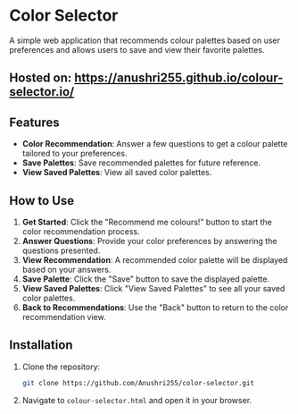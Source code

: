 # Color Selector

A simple web application that recommends colour palettes based on user preferences and allows users to save and view their favorite palettes.

## Hosted on: https://anushri255.github.io/colour-selector.io/

## Features

- **Color Recommendation**: Answer a few questions to get a colour palette tailored to your preferences.
- **Save Palettes**: Save recommended palettes for future reference.
- **View Saved Palettes**: View all saved color palettes.

## How to Use

1. **Get Started**: Click the "Recommend me colours!" button to start the color recommendation process.
2. **Answer Questions**: Provide your color preferences by answering the questions presented.
3. **View Recommendation**: A recommended color palette will be displayed based on your answers.
4. **Save Palette**: Click the "Save" button to save the displayed palette.
5. **View Saved Palettes**: Click "View Saved Palettes" to see all your saved color palettes.
6. **Back to Recommendations**: Use the "Back" button to return to the color recommendation view.

## Installation

1. Clone the repository:
   ```bash
   git clone https://github.com/Anushri255/color-selector.git
    ```

2. Navigate to `colour-selector.html` and open it in your browser. 
